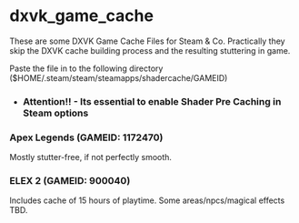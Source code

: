 # dxvk_game_cache
These are some DXVK Game Cache Files for Steam & Co.
Practically they skip the DXVK cache building process and the resulting stuttering in game.

Paste the file in to the following directory ($HOME/.steam/steam/steamapps/shadercache/GAMEID)
  
- ### Attention!! - Its essential to enable Shader Pre Caching in Steam options
  
  

### Apex Legends (GAMEID: 1172470)
Mostly stutter-free, if not perfectly smooth.

### ELEX 2 (GAMEID: 900040)
Includes cache of 15 hours of playtime. Some areas/npcs/magical effects TBD.
